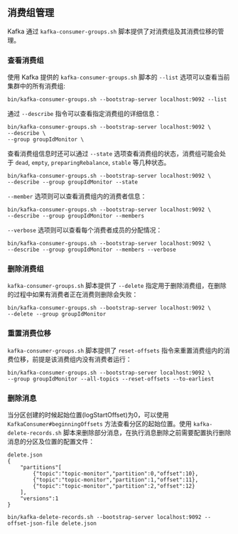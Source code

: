## 消费组管理
Kafka 通过 `kafka-consumer-groups.sh` 脚本提供了对消费组及其消费位移的管理。

### 查看消费组

使用 Kafka 提供的 `kafka-consumer-groups.sh` 脚本的 `--list` 选项可以查看当前集群中的所有消费组:
```shell
bin/kafka-consumer-groups.sh --bootstrap-server localhost:9092 --list
```
通过 `--describe` 指令可以查看指定消费组的详细信息：
```shell
bin/kafka-consumer-groups.sh --bootstrap-server localhost:9092 \ 
--describe \
--group groupIdMonitor \
```
查看消费组信息时还可以通过 `--state` 选项查看消费组的状态，消费组可能会处于 `dead`, `empty`, `preparingRebalance`, `stable` 等几种状态。
```shell
bin/kafka-consumer-groups.sh --bootstrap-server localhost:9092 \
--describe --group groupIdMonitor --state
```
`--member` 选项则可以查看消费组内的消费者信息：
```shell
bin/kafka-consumer-groups.sh --bootstrap-server localhost:9092 \
--describe --group groupIdMonitor --members
```
`--verbose` 选项则可以查看每个消费者成员的分配情况：
```shell
bin/kafka-consumer-groups.sh --bootstrap-server localhost:9092 \
--describe --group groupIdMonitor --members --verbose
```

### 删除消费组
`kafka-consumer-groups.sh` 脚本提供了 `--delete` 指定用于删除消费组，在删除的过程中如果有消费者正在消费则删除会失败：
```shell
bin/kafka-consumer-groups.sh --bootstrap-server localhost:9092 \
--delete --group groupIdMonitor
```

### 重置消费位移

```kafka-consumer-groups.sh``` 脚本提供了 `reset-offsets` 指令来重置消费组内的消费位移，前提是该消费组内没有消费者运行：
```shell
bin/kafka-consumer-groups.sh --bootstrap-server localhost:9092 \
--group groupIdMonitor --all-topics --reset-offsets --to-earliest
```

### 删除消息

当分区创建的时候起始位置(logStartOffset)为0，可以使用 ```KafkaConsumer#beginningOffsets``` 方法查看分区的起始位置。使用 ```kafka-delete-records.sh``` 脚本来删除部分消息，在执行消息删除之前需要配置执行删除消息的分区及位置的配置文件：

```shell
delete.json
{
    "partitions"[
        {"topic":"topic-monitor","partition":0,"offset":10},
        {"topic":"topic-monitor","partition":1,"offset":11},
        {"topic":"topic-monitor","partition":2,"offset":12}
    ],
    "versions":1
}

bin/kafka-delete-records.sh --bootstrap-server localhost:9092 --offset-json-file delete.json
```

